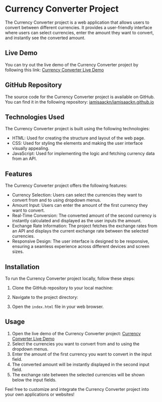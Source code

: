 # Currency Converter Project

The Currency Converter project is a web application that allows users to convert between different currencies. It provides a user-friendly interface where users can select currencies, enter the amount they want to convert, and instantly see the converted amount.

## Live Demo

You can try out the live demo of the Currency Converter project by following this link: [Currency Converter Live Demo](https://iamisaackn.github.io/Currency-Converter/)

## GitHub Repository

The source code for the Currency Converter project is available on GitHub. You can find it in the following repository: [iamisaackn/iamisaackn.github.io](https://github.com/iamisaackn/iamisaackn.github.io/tree/IKN/Currency-Converter)

## Technologies Used

The Currency Converter project is built using the following technologies:

- HTML: Used for creating the structure and layout of the web page.
- CSS: Used for styling the elements and making the user interface visually appealing.
- JavaScript: Used for implementing the logic and fetching currency data from an API.

## Features

The Currency Converter project offers the following features:

- Currency Selection: Users can select the currencies they want to convert from and to using dropdown menus.
- Amount Input: Users can enter the amount of the first currency they want to convert.
- Real-Time Conversion: The converted amount of the second currency is instantly calculated and displayed as the user inputs the amount.
- Exchange Rate Information: The project fetches the exchange rates from an API and displays the current exchange rate between the selected currencies.
- Responsive Design: The user interface is designed to be responsive, ensuring a seamless experience across different devices and screen sizes.

## Installation

To run the Currency Converter project locally, follow these steps:

1. Clone the GitHub repository to your local machine:


2. Navigate to the project directory:


3. Open the `index.html` file in your web browser.

## Usage

1. Open the live demo of the Currency Converter project: [Currency Converter Live Demo](https://iamisaackn.github.io/Currency-Converter/)
2. Select the currencies you want to convert from and to using the dropdown menus.
3. Enter the amount of the first currency you want to convert in the input field.
4. The converted amount will be instantly displayed in the second input field.
5. The exchange rate between the selected currencies will be shown below the input fields.

Feel free to customize and integrate the Currency Converter project into your own applications or websites!




